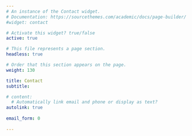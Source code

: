 ```yaml
---
# An instance of the Contact widget.
# Documentation: https://sourcethemes.com/academic/docs/page-builder/
#widget: contact

# Activate this widget? true/false
active: true

# This file represents a page section.
headless: true

# Order that this section appears on the page.
weight: 130

title: Contact
subtitle:

# content:
  # Automatically link email and phone or display as text?
autolink: true
  
email_form: 0
  
---
```

